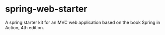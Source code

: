 # spring-web-starter
A spring starter kit for an MVC web application based on the book Spring in Action, 4th edition.
